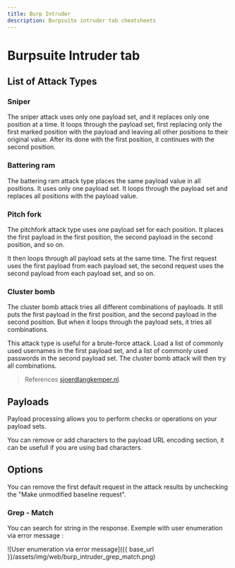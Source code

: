 ```yaml
---
title: Burp Intruder 
description: Burpsuite intruder tab cheatsheets
---
```


# Burpsuite Intruder tab

## List of Attack Types

### Sniper

The sniper attack uses only one payload set, and it replaces only one position at a time. It loops through the payload set, first replacing only the first marked position with the payload and leaving all other positions to their original value. After its done with the first position, it continues with the second position.

### Battering ram

The battering ram attack type places the same payload value in all positions. It uses only one payload set. It loops through the payload set and replaces all positions with the payload value.

### Pitch fork

The pitchfork attack type uses one payload set for each position. It places the first payload in the first position, the second payload in the second position, and so on.

It then loops through all payload sets at the same time. The first request uses the first payload from each payload set, the second request uses the second payload from each payload set, and so on.

### Cluster bomb

The cluster bomb attack tries all different combinations of payloads. It still puts the first payload in the first position, and the second payload in the second position. But when it loops through the payload sets, it tries all combinations.

This attack type is useful for a brute-force attack. Load a list of commonly used usernames in the first payload set, and a list of commonly used passwords in the second payload set. The cluster bomb attack will then try all combinations.

> References [sjoerdlangkemper.nl](https://www.sjoerdlangkemper.nl/2017/08/02/burp-intruder-attack-types/).

## Payloads

Payload processing allows you to perform checks or operations on your payload sets.

You can remove or add characters to the payload URL encoding section, it can be usefull if you are using bad characters.

## Options

You can remove the first default request in the attack results by unchecking the "Make unmodified baseline request".

### Grep - Match

You can search for string in the response. Exemple with user enumeration via error message :

![User enumeration via error message]({{ base_url }}/assets/img/web/burp_intruder_grep_match.png)
